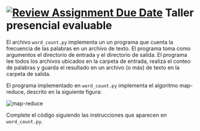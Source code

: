[![Review Assignment Due Date](https://classroom.github.com/assets/deadline-readme-button-24ddc0f5d75046c5622901739e7c5dd533143b0c8e959d652212380cedb1ea36.svg)](https://classroom.github.com/a/LF7tlCYz)
Taller presencial evaluable
===============================================================================

El archivo `word_count.py` implementa un un programa que cuenta la frecuencia 
de las palabras en un archivo de texto. El programa toma como argumentos el
directorio de entrada y el directorio de salida. El programa lee todos los 
archivos ubicados en la carpeta de entrada, realiza el conteo de palabras y 
guarda el resultado en un archivo (o más) de texto en la carpeta de salida.

El programa implementado en `word_count.py` implementa el algoritmo 
map-reduce, descrito en la siguiente figura:

![map-reduce](https://raw.githubusercontent.com/jdvelasq/datalabs/master/images/map-reduce.jpg)

Complete el código siguiendo las instrucciones que aparecen en 
`word_count.py`.
